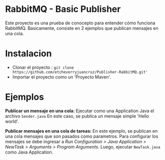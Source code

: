 #  RabbitMQ - Basic Publisher 

Este proyecto es una prueba de conocepto para entender cómo funciona RabbitMQ. Basicamente,  consiste en 2 ejemplos que publican mensajes en una cola.

# Instalacion 
- Clonar el proyecto :  `git clone https://github.com/etcheverryjuancruz/Publisher-RabbitMQ.git'`
- Importar el proyecto como un 'Proyecto Maven'.

# Ejemplos

**Publicar un mensaje en una cola:**
Ejecutar como una Application Java el archivo `Sender.java` En este caso, se publica un mensaje simple 'Hello world'.

**Publicar  mensajes en una cola de tareas:**
En este ejemplo, se publican en una cola mensajes que son pasados como parametros. Para configurar los mensajes se debe ingresar a *Run Configuration > Java Application > NewTask > Arguments > Program Arguments*. Luego, ejecutar `NewTask.java` como Java Application.
